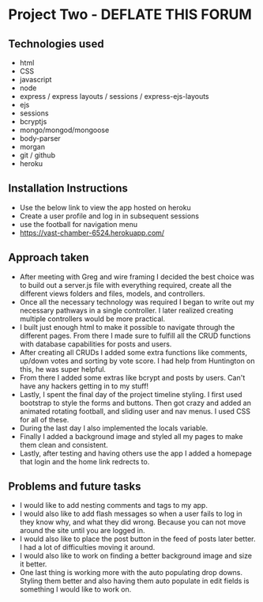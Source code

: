 # Project Two - DEFLATE THIS FORUM

## Technologies used

- html
- CSS
- javascript
- node
- express / express layouts / sessions / express-ejs-layouts
- ejs
- sessions
- bcryptjs
- mongo/mongod/mongoose
- body-parser
- morgan
- git / github
- heroku

## Installation Instructions

- Use the below link to view the app hosted on heroku
- Create a user profile and log in in subsequent sessions
- use the football for navigation menu
- https://vast-chamber-6524.herokuapp.com/

## Approach taken

- After meeting with Greg and wire framing I decided the best choice was to build out a server.js file with everything required, create all the different views folders and files, models, and controllers.
- Once all the necessary technology was required I began to write out my necessary pathways in a single controller. I later realized creating multiple controllers would be more practical.
- I built just enough html to make it possible to navigate through the different pages. From there I made sure to fulfill all the CRUD functions with database capabilities for posts and users.
- After creating all CRUDs I added some extra functions like comments, up/down votes and sorting by vote score. I had help from Huntington on this, he was super helpful.
-  From there I added some extras like bcrypt and posts by users. Can't have any hackers getting in to my stuff!
- Lastly, I spent the final day of the project timeline styling. I first used bootstrap to style the forms and buttons. Then got crazy and added an animated rotating football, and sliding user and nav menus. I used CSS for all of these.
- During the last day I also implemented the locals variable.
- Finally I added a background image and styled all my pages to make them clean and consistent.
- Lastly, after testing and having others use the app I added a homepage that login and the home link redrects to.

## Problems and future tasks
- I would like to add nesting comments and tags to my app.
- I would also like to add flash messages so when a user fails to log in they know why, and what they did wrong. Because you can not move around the site until you are logged in.
- I would also like to place the post button in the feed of posts later better. I had a lot of difficulties moving it around.
- I would also like to work on finding a better background image and size it better.
- One last thing is working more with the auto populating drop downs. Styling them better and also having them auto populate in edit fields is something I would like to work on. 

